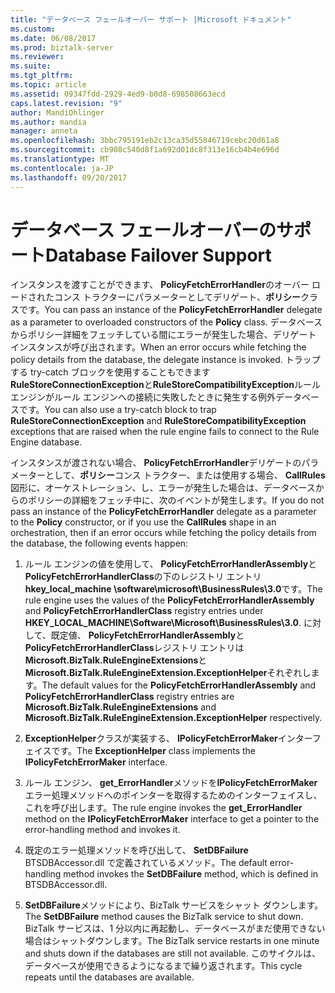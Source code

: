 ```yaml
---
title: "データベース フェールオーバー サポート |Microsoft ドキュメント"
ms.custom: 
ms.date: 06/08/2017
ms.prod: biztalk-server
ms.reviewer: 
ms.suite: 
ms.tgt_pltfrm: 
ms.topic: article
ms.assetid: 09347fdd-2929-4ed9-b0d8-698508663ecd
caps.latest.revision: "9"
author: MandiOhlinger
ms.author: mandia
manager: anneta
ms.openlocfilehash: 3bbc795191eb2c13ca35d55846719cebc20d61a8
ms.sourcegitcommit: cb908c540d8f1a692d01dc8f313e16cb4b4e696d
ms.translationtype: MT
ms.contentlocale: ja-JP
ms.lasthandoff: 09/20/2017
---
```

# <a name="database-failover-support"></a><span data-ttu-id="dff43-102">データベース フェールオーバーのサポート</span><span class="sxs-lookup"><span data-stu-id="dff43-102">Database Failover Support</span></span>
<span data-ttu-id="dff43-103">インスタンスを渡すことができます、 **PolicyFetchErrorHandler**のオーバー ロードされたコンス トラクターにパラメーターとしてデリゲート、**ポリシー**クラスです。</span><span class="sxs-lookup"><span data-stu-id="dff43-103">You can pass an instance of the **PolicyFetchErrorHandler** delegate as a parameter to overloaded constructors of the **Policy** class.</span></span> <span data-ttu-id="dff43-104">データベースからポリシー詳細をフェッチしている間にエラーが発生した場合、デリゲート インスタンスが呼び出されます。</span><span class="sxs-lookup"><span data-stu-id="dff43-104">When an error occurs while fetching the policy details from the database, the delegate instance is invoked.</span></span> <span data-ttu-id="dff43-105">トラップする try-catch ブロックを使用することもできます**RuleStoreConnectionException**と**RuleStoreCompatibilityException**ルール エンジンがルール エンジンへの接続に失敗したときに発生する例外データベースです。</span><span class="sxs-lookup"><span data-stu-id="dff43-105">You can also use a try-catch block to trap **RuleStoreConnectionException** and **RuleStoreCompatibilityException** exceptions that are raised when the rule engine fails to connect to the Rule Engine database.</span></span>  
  
 <span data-ttu-id="dff43-106">インスタンスが渡されない場合、 **PolicyFetchErrorHandler**デリゲートのパラメーターとして、**ポリシー**コンス トラクター、または使用する場合、 **CallRules**図形に、オーケストレーション、し、エラーが発生した場合は、データベースからのポリシーの詳細をフェッチ中に、次のイベントが発生します。</span><span class="sxs-lookup"><span data-stu-id="dff43-106">If you do not pass an instance of the **PolicyFetchErrorHandler** delegate as a parameter to the **Policy** constructor, or if you use the **CallRules** shape in an orchestration, then if an error occurs while fetching the policy details from the database, the following events happen:</span></span>  
  
1.  <span data-ttu-id="dff43-107">ルール エンジンの値を使用して、 **PolicyFetchErrorHandlerAssembly**と**PolicyFetchErrorHandlerClass**の下のレジストリ エントリ**hkey_local_machine \software\microsoft\BusinessRules\3.0**です。</span><span class="sxs-lookup"><span data-stu-id="dff43-107">The rule engine uses the values of the **PolicyFetchErrorHandlerAssembly** and **PolicyFetchErrorHandlerClass** registry entries under **HKEY_LOCAL_MACHINE\Software\Microsoft\BusinessRules\3.0**.</span></span> <span data-ttu-id="dff43-108">に対して、既定値、 **PolicyFetchErrorHandlerAssembly**と**PolicyFetchErrorHandlerClass**レジストリ エントリは**Microsoft.BizTalk.RuleEngineExtensions**と**Microsoft.BizTalk.RuleEngineExtension.ExceptionHelper**それぞれします。</span><span class="sxs-lookup"><span data-stu-id="dff43-108">The default values for the **PolicyFetchErrorHandlerAssembly** and **PolicyFetchErrorHandlerClass** registry entries are **Microsoft.BizTalk.RuleEngineExtensions** and **Microsoft.BizTalk.RuleEngineExtension.ExceptionHelper** respectively.</span></span>  
  
2.  <span data-ttu-id="dff43-109">**ExceptionHelper**クラスが実装する、 **IPolicyFetchErrorMaker**インターフェイスです。</span><span class="sxs-lookup"><span data-stu-id="dff43-109">The **ExceptionHelper** class implements the **IPolicyFetchErrorMaker** interface.</span></span>  
  
3.  <span data-ttu-id="dff43-110">ルール エンジン、 **get_ErrorHandler**メソッドを**IPolicyFetchErrorMaker**エラー処理メソッドへのポインターを取得するためのインターフェイスし、これを呼び出します。</span><span class="sxs-lookup"><span data-stu-id="dff43-110">The rule engine invokes the **get_ErrorHandler** method on the **IPolicyFetchErrorMaker** interface to get a pointer to the error-handling method and invokes it.</span></span>  
  
4.  <span data-ttu-id="dff43-111">既定のエラー処理メソッドを呼び出して、 **SetDBFailure** BTSDBAccessor.dll で定義されているメソッド。</span><span class="sxs-lookup"><span data-stu-id="dff43-111">The default error-handling method invokes the **SetDBFailure** method, which is defined in BTSDBAccessor.dll.</span></span>  
  
5.  <span data-ttu-id="dff43-112">**SetDBFailure**メソッドにより、BizTalk サービスをシャット ダウンします。</span><span class="sxs-lookup"><span data-stu-id="dff43-112">The **SetDBFailure** method causes the BizTalk service to shut down.</span></span> <span data-ttu-id="dff43-113">BizTalk サービスは、1 分以内に再起動し、データベースがまだ使用できない場合はシャットダウンします。</span><span class="sxs-lookup"><span data-stu-id="dff43-113">The BizTalk service restarts in one minute and shuts down if the databases are still not available.</span></span> <span data-ttu-id="dff43-114">このサイクルは、データベースが使用できるようになるまで繰り返されます。</span><span class="sxs-lookup"><span data-stu-id="dff43-114">This cycle repeats until the databases are available.</span></span>